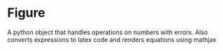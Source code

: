 # Figure
 A python object that handles operations on numbers with errors. Also converts expressions to latex code and renders equations using mathjax
